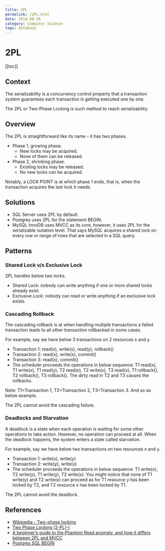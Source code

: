 ```yaml
---
title: 2PL
permalink: /2PL.html
date: 2018-08-26
category: Computer Science
tags: database
---
```


# 2PL

[[toc]]

## Context

The serializability is a concurrency control property that a transaction system guarantees each transaction is getting executed one by one.

The 2PL or Two-Phase Locking is such method to reach serializability.

## Overview

The 2PL is straightforward like its name - it has two phases.

* Phase 1, growing phase.
    * New locks may be acquired.
    * None of them can be released.
* Phase 2, shrinking phase.
    * Existing locks may be released.
    * No new locks can be acquired.

Notably, a LOCK POINT is at which phase 1 ends, that is, when the transaction acquires the last lock it needs.

## Solutions

* SQL Server uses 2PL by default.
* Postgres uses 2PL for the statement BEGIN.
* MySQL InnoDB uses MVCC as its core, however, it uses 2PL for the serializable isolation level. That says MySQL acquires a shared lock on every row or range of rows that are selected in a SQL query.

## Patterns

### Shared Lock v/s Exclusive Lock

2PL handles below two locks.

* Shared Lock: nobody can write anything if one or more shared locks already exist.
* Exclusive Lock: nobody can read or write anything if an exclusive lock exists.

### Cascading Rollback

The cascading rollback is at when handling multiple transactions a failed transaction leads to all other transaction rollbacked in some cases.

For example, say we have below 3 transactions on 2 resources x and y.

* Transaction 1: read(x), write(x), read(y), rollback()
* Transaction 2: read(x), write(x), commit()
* Transaction 3: read(x), commit()
* The scheduler proceeds the operations in below sequence: T1 read(x), T1 write(x), T1 read(y), T2 read(x), T2 write(x), T3 read(x), T1 rollback(), T2 rollback(), T3 rollback(). The dirty read in T2 and T3 causes the rollbacks.

Note: T1=Transaction 1, T2=Transaction 2, T3=Transaction 3. And so as below example.

The 2PL cannot avoid the cascading failure.

### Deadlocks and Starvation

A deadlock is a state when each operation is waiting for some other operations to take action. However, no operation can proceed at all. When the deadlock happens, the system enters a state called starvation.

For example, say we have below two transactions on two resources x and y.

* Transaction 1: write(x), write(y)
* Transaction 2: write(y), write(x)
* The scheduler proceeds the operations in below sequence: T1 write(x), T2 write(y), T1 write(y), T2 write(x). You might notice that none of T1 write(y) and T2 write(x) can proceed as for T1 resource y has been locked by T2, and T2 resource x has been locked by T1.

The 2PL cannot avoid the deadlock.

## References

* [Wikipedia - Two-phase locking](https://en.wikipedia.org/wiki/Two-phase_locking)
* [Two Phase Locking (2-PL)-I](https://www.geeksforgeeks.org/dbms-concurrency-control-protocols-two-phase-locking-2-pl/)
* [A beginner’s guide to the Phantom Read anomaly, and how it differs between 2PL and MVCC](https://vladmihalcea.com/a-beginners-guide-to-the-phantom-read-anomaly-and-how-it-differs-between-2pl-and-mvcc/)
* [Postgres SQL BEGIN](https://www.postgresql.org/docs/6.4/static/sql-beginwork.htm)
